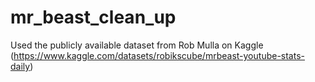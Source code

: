 # mr_beast_clean_up
Used the publicly available dataset from Rob Mulla on Kaggle (https://www.kaggle.com/datasets/robikscube/mrbeast-youtube-stats-daily)
